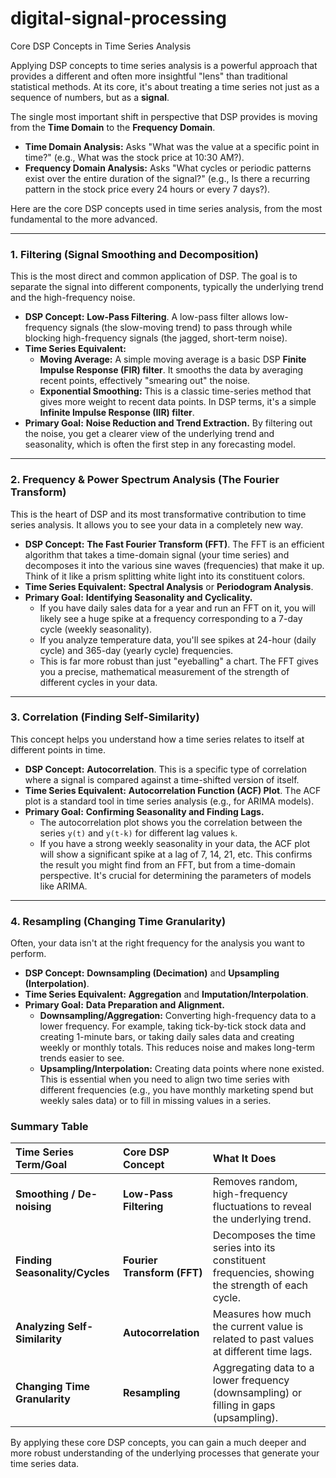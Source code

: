 # digital-signal-processing
Core DSP Concepts in Time Series Analysis

Applying DSP concepts to time series analysis is a powerful approach that provides a different and often more insightful "lens" than traditional statistical methods. At its core, it's about treating a time series not just as a sequence of numbers, but as a **signal**.

The single most important shift in perspective that DSP provides is moving from the **Time Domain** to the **Frequency Domain**.

*   **Time Domain Analysis:** Asks "What was the value at a specific point in time?" (e.g., What was the stock price at 10:30 AM?).
*   **Frequency Domain Analysis:** Asks "What cycles or periodic patterns exist over the entire duration of the signal?" (e.g., Is there a recurring pattern in the stock price every 24 hours or every 7 days?).

Here are the core DSP concepts used in time series analysis, from the most fundamental to the more advanced.

---

### 1. Filtering (Signal Smoothing and Decomposition)

This is the most direct and common application of DSP. The goal is to separate the signal into different components, typically the underlying trend and the high-frequency noise.

*   **DSP Concept:** **Low-Pass Filtering**. A low-pass filter allows low-frequency signals (the slow-moving trend) to pass through while blocking high-frequency signals (the jagged, short-term noise).
*   **Time Series Equivalent:**
    *   **Moving Average:** A simple moving average is a basic DSP **Finite Impulse Response (FIR) filter**. It smooths the data by averaging recent points, effectively "smearing out" the noise.
    *   **Exponential Smoothing:** This is a classic time-series method that gives more weight to recent data points. In DSP terms, it's a simple **Infinite Impulse Response (IIR) filter**.
*   **Primary Goal:** **Noise Reduction and Trend Extraction.** By filtering out the noise, you get a clearer view of the underlying trend and seasonality, which is often the first step in any forecasting model.

---

### 2. Frequency & Power Spectrum Analysis (The Fourier Transform)

This is the heart of DSP and its most transformative contribution to time series analysis. It allows you to see your data in a completely new way.

*   **DSP Concept:** **The Fast Fourier Transform (FFT)**. The FFT is an efficient algorithm that takes a time-domain signal (your time series) and decomposes it into the various sine waves (frequencies) that make it up. Think of it like a prism splitting white light into its constituent colors.
*   **Time Series Equivalent:** **Spectral Analysis** or **Periodogram Analysis**.
*   **Primary Goal:** **Identifying Seasonality and Cyclicality.**
    *   If you have daily sales data for a year and run an FFT on it, you will likely see a huge spike at a frequency corresponding to a 7-day cycle (weekly seasonality).
    *   If you analyze temperature data, you'll see spikes at 24-hour (daily cycle) and 365-day (yearly cycle) frequencies.
    *   This is far more robust than just "eyeballing" a chart. The FFT gives you a precise, mathematical measurement of the strength of different cycles in your data.

---

### 3. Correlation (Finding Self-Similarity)

This concept helps you understand how a time series relates to itself at different points in time.

*   **DSP Concept:** **Autocorrelation**. This is a specific type of correlation where a signal is compared against a time-shifted version of itself.
*   **Time Series Equivalent:** **Autocorrelation Function (ACF) Plot**. The ACF plot is a standard tool in time series analysis (e.g., for ARIMA models).
*   **Primary Goal:** **Confirming Seasonality and Finding Lags.**
    *   The autocorrelation plot shows you the correlation between the series `y(t)` and `y(t-k)` for different lag values `k`.
    *   If you have a strong weekly seasonality in your data, the ACF plot will show a significant spike at a lag of 7, 14, 21, etc. This confirms the result you might find from an FFT, but from a time-domain perspective. It's crucial for determining the parameters of models like ARIMA.

---

### 4. Resampling (Changing Time Granularity)

Often, your data isn't at the right frequency for the analysis you want to perform.

*   **DSP Concept:** **Downsampling (Decimation)** and **Upsampling (Interpolation)**.
*   **Time Series Equivalent:** **Aggregation** and **Imputation/Interpolation**.
*   **Primary Goal:** **Data Preparation and Alignment.**
    *   **Downsampling/Aggregation:** Converting high-frequency data to a lower frequency. For example, taking tick-by-tick stock data and creating 1-minute bars, or taking daily sales data and creating weekly or monthly totals. This reduces noise and makes long-term trends easier to see.
    *   **Upsampling/Interpolation:** Creating data points where none existed. This is essential when you need to align two time series with different frequencies (e.g., you have monthly marketing spend but weekly sales data) or to fill in missing values in a series.

### Summary Table

| Time Series Term/Goal | Core DSP Concept | What It Does |
| :--- | :--- | :--- |
| **Smoothing / De-noising** | **Low-Pass Filtering** | Removes random, high-frequency fluctuations to reveal the underlying trend. |
| **Finding Seasonality/Cycles** | **Fourier Transform (FFT)** | Decomposes the time series into its constituent frequencies, showing the strength of each cycle. |
| **Analyzing Self-Similarity** | **Autocorrelation** | Measures how much the current value is related to past values at different time lags. |
| **Changing Time Granularity** | **Resampling** | Aggregating data to a lower frequency (downsampling) or filling in gaps (upsampling). |

By applying these core DSP concepts, you can gain a much deeper and more robust understanding of the underlying processes that generate your time series data.
